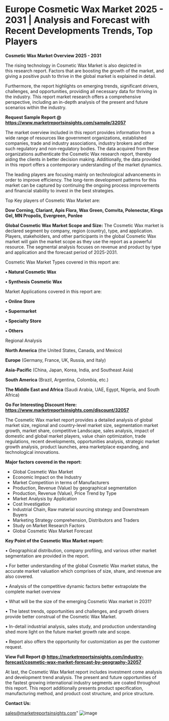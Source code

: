  # Europe Cosmetic Wax Market 2025 - 2031 | Analysis and Forecast with Recent Developments Trends, Top Players

<Strong> Cosmetic Wax Market Overview 2025 - 2031</strong>

The rising technology in Cosmetic Wax Market is also depicted in this research report. Factors that are boosting the growth of the market, and giving a positive push to thrive in the global market is explained in detail.

Furthermore, the report highlights on emerging trends, significant drivers, challenges, and opportunities, providing all necessary data for thriving in the industry. This report market research offers a comprehensive perspective, including an in-depth analysis of the present and future scenarios within the industry.

<strong>Request Sample Report @ <a href=https://www.marketreportsinsights.com/sample/32057>https://www.marketreportsinsights.com/sample/32057</a></strong>

The market overview included in this report provides information from a wide range of resources like government organizations, established companies, trade and industry associations, industry brokers and other such regulatory and non-regulatory bodies. The data acquired from these organizations authenticate the Cosmetic Wax research report, thereby aiding the clients in better decision making. Additionally, the data provided in this report offers a contemporary understanding of the market dynamics.

The leading players are focusing mainly on technological advancements in order to improve efficiency. The long-term development patterns for this market can be captured by continuing the ongoing process improvements and financial stability to invest in the best strategies.

Top Key players of Cosmetic Wax Market are:

<strong>Dow Corning, Clariant, Apis Flora, Wax Green, Comvita, Polenectar, Kings Gel, MN Propolis, Evergreen, Ponlee</strong>

<strong><b>Global Cosmetic Wax Market Scope and Size:</b></strong>
The Cosmetic Wax market is declared segment by company, region (country), type, and application. Players, stakeholders, and other participants in the global Cosmetic Wax market will gain the market scope as they use the report as a powerful resource. The segmental analysis focuses on revenue and product by type and application and the forecast period of 2025-2031.

Cosmetic Wax Market Types covered in this report are:

<strong>• Natural Cosmetic Wax

• Synthesis Cosmetic Wax</strong>

Market Applications covered in this report are:

<strong>• Online Store

• Supermarket

• Specialty Store

• Others</strong> 

Regional Analysis

<strong>North America</strong> (the United States, Canada, and Mexico)

<strong>Europe</strong> (Germany, France, UK, Russia, and Italy)

<strong>Asia-Pacific</strong> (China, Japan, Korea, India, and Southeast Asia)

<strong>South America</strong> (Brazil, Argentina, Colombia, etc.)

<strong>The Middle East and Africa</strong> (Saudi Arabia, UAE, Egypt, Nigeria, and South Africa)

<strong>Go For Interesting Discount Here: <a href=https://www.marketreportsinsights.com/discount/32057>https://www.marketreportsinsights.com/discount/32057</a></strong>

The Cosmetic Wax market report provides a detailed analysis of global market size, regional and country-level market size, segmentation market growth, market share, competitive Landscape, sales analysis, impact of domestic and global market players, value chain optimization, trade regulations, recent developments, opportunities analysis, strategic market growth analysis, product launches, area marketplace expanding, and technological innovations.

<strong><b>Major factors covered in the report:</b></strong>
<ul>
  <li>Global Cosmetic Wax Market </li>
  <li>Economic Impact on the Industry</li>
  <li>Market Competition in terms of Manufacturers</li>
  <li>Production, Revenue (Value) by geographical segmentation</li>
  <li>Production, Revenue (Value), Price Trend by Type</li>
  <li>Market Analysis by Application</li>
  <li>Cost Investigation</li>
  <li>Industrial Chain, Raw material sourcing strategy and Downstream Buyers</li>
  <li>Marketing Strategy comprehension, Distributors and Traders</li>
  <li>Study on Market Research Factors</li>
  <li>Global Cosmetic Wax Market Forecast</li>
</ul>

<strong><b>Key Point of the Cosmetic Wax Market report:</b></strong>

• Geographical distribution, company profiling, and various other market segmentation are provided in the report.

• For better understanding of the global Cosmetic Wax market status, the accurate market valuation which comprises of size, share, and revenue are also covered.

• Analysis of the competitive dynamic factors better extrapolate the complete market overview

• What will be the size of the emerging Cosmetic Wax market in 2031?

• The latest trends, opportunities and challenges, and growth drivers provide better construal of the Cosmetic Wax Market.

• In-detail industrial analysis, sales study, and production understanding shed more light on the future market growth rate and scope.

• Report also offers the opportunity for customization as per the customer request.

<strong><b>View Full Report @ <a href=https://marketreportsinsights.com/industry-forecast/cosmetic-wax-market-forecast-by-geography-32057>https://marketreportsinsights.com/industry-forecast/cosmetic-wax-market-forecast-by-geography-32057</a></b></strong>


At last, the Cosmetic Wax Market report includes investment come analysis and development trend analysis. The present and future opportunities of the fastest growing international industry segments are coated throughout this report. This report additionally presents product specification, manufacturing method, and product cost structure, and price structure.

<strong>Contact Us:</strong>

sales@marketreportsinsights.com"
![image](https://github.com/user-attachments/assets/9326a6ab-1bb8-4824-bf79-aa0038b97f4d)
